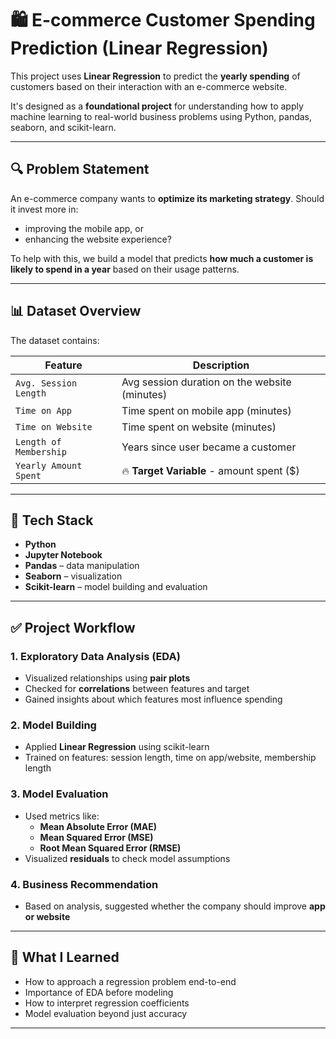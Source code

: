 # 🛍️ E-commerce Customer Spending Prediction (Linear Regression)

This project uses **Linear Regression** to predict the **yearly spending** of customers based on their interaction with an e-commerce website.

It's designed as a **foundational project** for understanding how to apply machine learning to real-world business problems using Python, pandas, seaborn, and scikit-learn.

---

## 🔍 Problem Statement

An e-commerce company wants to **optimize its marketing strategy**. Should it invest more in:

- improving the mobile app, or  
- enhancing the website experience?

To help with this, we build a model that predicts **how much a customer is likely to spend in a year** based on their usage patterns.

---

## 📊 Dataset Overview

The dataset contains:

| Feature                     | Description                                 |
|----------------------------|---------------------------------------------|
| `Avg. Session Length`      | Avg session duration on the website (minutes) |
| `Time on App`              | Time spent on mobile app (minutes)            |
| `Time on Website`          | Time spent on website (minutes)              |
| `Length of Membership`     | Years since user became a customer            |
| `Yearly Amount Spent`      | 🔥 **Target Variable** - amount spent ($)     |

---

## 🧪 Tech Stack

- **Python**
- **Jupyter Notebook**
- **Pandas** – data manipulation  
- **Seaborn** – visualization  
- **Scikit-learn** – model building and evaluation

---

## ✅ Project Workflow

### 1. Exploratory Data Analysis (EDA)
- Visualized relationships using **pair plots**
- Checked for **correlations** between features and target
- Gained insights about which features most influence spending

### 2. Model Building
- Applied **Linear Regression** using scikit-learn
- Trained on features: session length, time on app/website, membership length

### 3. Model Evaluation
- Used metrics like:
  - **Mean Absolute Error (MAE)**
  - **Mean Squared Error (MSE)**
  - **Root Mean Squared Error (RMSE)**
- Visualized **residuals** to check model assumptions

### 4. Business Recommendation
- Based on analysis, suggested whether the company should improve **app or website**

---

## 🧠 What I Learned

- How to approach a regression problem end-to-end
- Importance of EDA before modeling
- How to interpret regression coefficients
- Model evaluation beyond just accuracy

---


